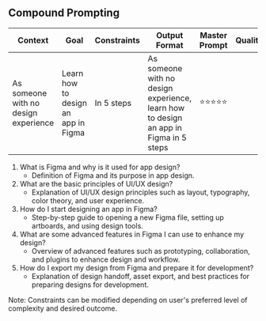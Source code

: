 ## Compound Prompting

| Context                              | Goal                                | Constraints | Output Format                                                                        | Master Prompt   | Quality |
| ------------------------------------ | ----------------------------------- | ----------- | ------------------------------------------------------------------------------------ | --------------- | ------- |
| As someone with no design experience | Learn how to design an app in Figma | In 5 steps  | As someone with no design experience, learn how to design an app in Figma in 5 steps | ⭐️⭐️⭐️⭐️⭐️ |

1. What is Figma and why is it used for app design?
   - Definition of Figma and its purpose in app design.
2. What are the basic principles of UI/UX design?
   - Explanation of UI/UX design principles such as layout, typography, color theory, and user experience.
3. How do I start designing an app in Figma?
   - Step-by-step guide to opening a new Figma file, setting up artboards, and using design tools.
4. What are some advanced features in Figma I can use to enhance my design?
   - Overview of advanced features such as prototyping, collaboration, and plugins to enhance design and workflow.
5. How do I export my design from Figma and prepare it for development?
   - Explanation of design handoff, asset export, and best practices for preparing designs for development.

Note: Constraints can be modified depending on user's preferred level of complexity and desired outcome.
